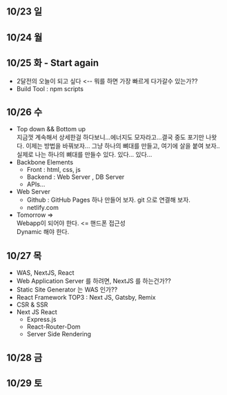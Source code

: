 ## 10/23 일

## 10/24 월

## 10/25 화 -  Start again
  - 2달전의 오늘이 되고 싶다 <-- 뭐를 하면 가장 빠르게 다가갈수 있는가??
  - Build Tool : npm scripts

## 10/26 수
- Top down && Bottom up    
  지금껏 계속해서 상세한걸 하다보니...에너지도 모자라고...결국 중도 포기만 나왓다.
  이제는 방법을 바꿔보자...
  그냥 하나의 뼈대를 만들고, 여기에 살을 붙여 보자..
  실제로 나는 하나의 뼈대를 만들수 있다. 
  있다...
  있다...
- Backbone Elements
  - Front : html, css, js
  - Backend : Web Server , DB Server
  - APIs...
- Web Server
  - Github : GitHub Pages 하나 만들어 보자. git 으로 연결해 보자.
  - netlify.com
- Tomorrow =>    
  Webapp이 되어야 한다.  <= 핸드폰 접근성    
  Dynamic 해야 한다.

## 10/27 목
- WAS, NextJS, React
- Web Application Server 를 하려면, NextJS 를 하는건가??
- Static Site Generator 는 WAS 인가??
- React Framework TOP3 : Next JS, Gatsby, Remix
- CSR & SSR
- Next JS
  React     
   + Express.js    
   + React-Router-Dom    
   + Server Side Rendering
   

## 10/28 금

## 10/29 토

